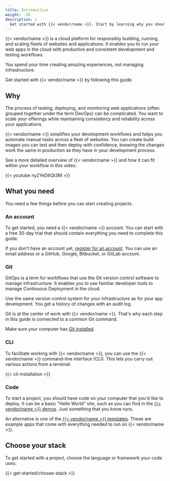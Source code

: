 ```yaml
---
title: Introduction
weight: -10
description: |
  Get started with {{< vendor/name >}}. Start by learning why you should be interested.
---
```


{{< vendor/name >}} is a cloud platform for responsibly building, running, and scaling fleets of websites and applications.
It enables you to run your web apps in the cloud with productive and consistent development and testing workflows.

You spend your time creating amazing experiences, not managing infrastructure.

Get started with {{< vendor/name >}} by following this guide.

## Why

The process of testing, deploying, and monitoring web applications (often grouped together under the term DevOps)
can be complicated.
You want to scale your offerings while maintaining consistency and reliability across your applications.

{{< vendor/name >}} simplifies your development workflows and helps you automate manual tasks across a fleet of websites.
You can create build images you can test and then deploy with confidence,
knowing the changes work the same in production as they have in your development process.

See a more detailed overview of {{< vendor/name >}} and how it can fit within your workflow in this video:

{{< youtube ny2YeD6Qt3M >}}

## What you need

You need a few things before you can start creating projects.

### An account

To get started, you need a {{< vendor/name >}} account.
You can start with a free 30-day trial that should contain everything you need to complete this guide.

If you don't have an account yet, [register for an account](https://auth.api.platform.sh/register).
You can use an email address or a GitHub, Google, Bitbucket, or GitLab account.

### Git

GitOps is a term for workflows that use the Git version control software to manage infrastructure.
It enables you to use familiar developer tools to manage Continuous Deployment in the cloud.

Use the same version control system for your infrastructure as for your app development.
You get a history of changes with an audit log.

Git is at the center of work with {{< vendor/name >}}.
That's why each step in this guide is connected to a common Git command.

Make sure your computer has [Git installed](https://git-scm.com/downloads).

### CLI

To facilitate working with {{< vendor/name >}}, you can use the {{< vendor/name >}} command-line interface (CLI).
This lets you carry out various actions from a terminal.

{{< cli-installation >}}

### Code

To start a project, you should have code on your computer that you'd like to deploy.
It can be a basic "Hello World" site, such as you can find in the [{{< vendor/name >}} demos](https://github.com/platformsh-demos).
Just something that you know runs.

An alternative is one of the [{{< vendor/name >}} templates](../development/templates.md).
These are example apps that come with everything needed to run on {{< vendor/name >}}.

## Choose your stack

To get started with a project, choose the language or framework your code uses:

{{< get-started/choose-stack >}}
